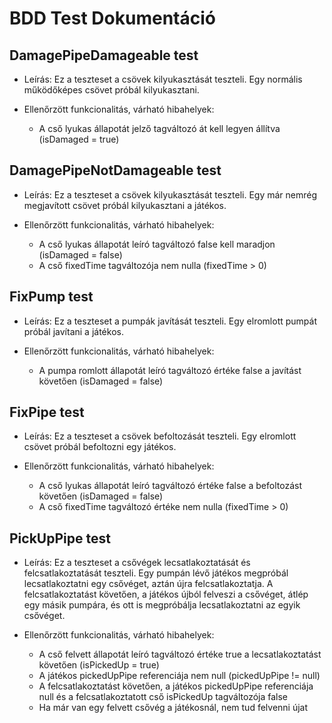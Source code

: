 # BDD Test Dokumentáció

## DamagePipeDamageable test
- Leírás:
Ez a teszteset a csövek kilyukasztását teszteli. Egy normális működőképes csövet próbál kilyukasztani.

- Ellenőrzött funkcionalitás, várható hibahelyek:
    - A cső lyukas állapotát jelző tagváltozó át kell legyen állítva (isDamaged = true)

## DamagePipeNotDamageable test
- Leírás:
Ez a teszteset a csövek kilyukasztását teszteli. Egy már nemrég megjavított csövet próbál kilyukasztani a játékos.

- Ellenőrzött funkcionalitás, várható hibahelyek:
    - A cső lyukas állapotát leíró tagváltozó false kell maradjon (isDamaged = false)
    - A cső fixedTime tagváltozója nem nulla (fixedTime > 0)

## FixPump test
- Leírás:
Ez a teszteset a pumpák javítását teszteli. Egy elromlott pumpát próbál javítani a játékos.

- Ellenőrzött funkcionalitás, várható hibahelyek:
    - A pumpa romlott állapotát leíró tagváltozó értéke false a javítást követően (isDamaged = false)

## FixPipe test
- Leírás:
Ez a teszteset a csövek befoltozását teszteli. Egy elromlott csövet próbál befoltozni egy játékos.

- Ellenőrzött funkcionalitás, várható hibahelyek:
    - A cső lyukas állapotát leíró tagváltozó értéke false a befoltozást követően (isDamaged = false)
    - A cső fixedTime tagváltozó értéke nem nulla (fixedTime > 0)

## PickUpPipe test
- Leírás:
Ez a teszteset a csővégek lecsatlakoztatását és felcsatlakoztatását teszteli. Egy pumpán lévő játékos megpróbál lecsatlakoztatni egy csővéget, aztán újra felcsatlakoztatja. A felcsatlakoztatást követően, a játékos újból felveszi a csővéget, átlép egy másik pumpára, és ott is megpróbálja lecsatlakoztatni az egyik csővéget.

- Ellenőrzött funkcionalitás, várható hibahelyek:
    - A cső felvett állapotát leíró tagváltozó értéke true a lecsatlakoztatást követően (isPickedUp = true)
    - A játékos pickedUpPipe referenciája nem null (pickedUpPipe != null)
    - A felcsatlakoztatást követően, a játékos pickedUpPipe referenciája null és a felcsatlakoztatott cső isPickedUp tagváltozója false
    - Ha már van egy felvett csővég a játékosnál, nem tud felvenni újat




